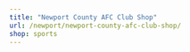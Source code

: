 ```yaml
---
title: "Newport County AFC Club Shop"
url: /newport/newport-county-afc-club-shop/
shop: sports
---
```

